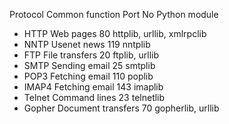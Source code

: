 Protocol	Common function	Port No	Python module

* HTTP	Web pages	80	httplib, urllib, xmlrpclib
* NNTP	Usenet news	119	nntplib
* FTP	File transfers	20	ftplib, urllib
* SMTP	Sending email	25	smtplib
* POP3	Fetching email	110	poplib
* IMAP4	Fetching email	143	imaplib
* Telnet	Command lines	23	telnetlib
* Gopher	Document transfers	70	gopherlib, urllib
